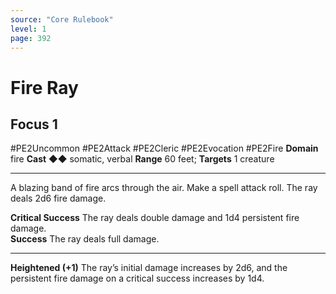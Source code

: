 ```yaml
---
source: "Core Rulebook"
level: 1
page: 392
---
```


# Fire Ray
## Focus 1
#PE2Uncommon #PE2Attack #PE2Cleric #PE2Evocation #PE2Fire 
**Domain** fire
**Cast** ◆◆ somatic, verbal
**Range** 60 feet; **Targets** 1 creature

-----
A blazing band of fire arcs through the air. Make a spell attack roll. The ray deals 2d6 fire damage.  

**Critical Success** The ray deals double damage and 1d4 persistent fire damage.  
**Success** The ray deals full damage.  

---
**Heightened (+1)** The ray’s initial damage increases by 2d6, and the persistent fire damage on a critical success increases by 1d4.